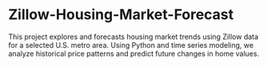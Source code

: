 # Zillow-Housing-Market-Forecast
This project explores and forecasts housing market trends using Zillow data for a selected U.S. metro area. Using Python and time series modeling, we analyze historical price patterns and predict future changes in home values.
